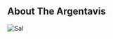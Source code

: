 ## About The Argentavis

![Sal](https://user-images.githubusercontent.com/82337435/114318279-7156e400-9ada-11eb-9c9c-fb205b9a820b.png)
